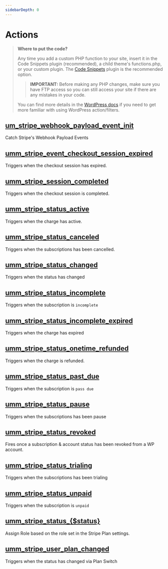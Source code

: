```yaml
---
sidebarDepth: 0
---
```

# Actions
> **Where to put the code?**
>
> Any time you add a custom PHP function to your site, insert it in the Code Snippets plugin (recommended), a child theme's functions.php, or your custom plugin. The [Code Snippets](https://wordpress.org/plugins/code-snippets/) plugin is the recommended option. 
>> **IMPORTANT:** Before making any PHP changes, make sure you have FTP access so you can still access your site if there are any mistakes in your code. 
>
> You can find more details in the  [WordPress docs](https://developer.wordpress.org/plugins/hooks/) if you need to get more familiar with using WordPress action/filters.
## [um_stripe_webhook_payload_event_init](./actions/um_stripe_webhook_payload_event_init)<Badge text="Since 1.0.0" vertical="middle" />

Catch Stripe's Webhook Payload Events
## [umm_stripe_event_checkout_session_expired](./actions/umm_stripe_event_checkout_session_expired)<Badge text="Since 1.4.1" vertical="middle" />

Triggers when the checkout session has expired.
## [umm_stripe_session_completed](./actions/umm_stripe_session_completed)<Badge text="Since 1.0.0" vertical="middle" />

Triggers when the checkout session is completed.
## [umm_stripe_status_active](./actions/umm_stripe_status_active)<Badge text="Since 1.0.0" vertical="middle" />

Triggers when the charge has active.
## [umm_stripe_status_canceled](./actions/umm_stripe_status_canceled)<Badge text="Since 1.0.0" vertical="middle" />

Triggers when the subscriptions has been cancelled.
## [umm_stripe_status_changed](./actions/umm_stripe_status_changed)<Badge text="Since 1.0.2" vertical="middle" />

Triggers when the status has changed
## [umm_stripe_status_incomplete](./actions/umm_stripe_status_incomplete)<Badge text="Since 1.0.0" vertical="middle" />

Triggers when the subscription is `incomplete`
## [umm_stripe_status_incomplete_expired](./actions/umm_stripe_status_incomplete_expired)<Badge text="Since 1.0.0" vertical="middle" />

Triggers when the charge has expired
## [umm_stripe_status_onetime_refunded](./actions/umm_stripe_status_onetime_refunded)<Badge text="Since 1.0.0" vertical="middle" />

Triggers when the charge is refunded.
## [umm_stripe_status_past_due](./actions/umm_stripe_status_past_due)<Badge text="Since 1.0.0" vertical="middle" />

Triggers when the subscription is `pass due`
## [umm_stripe_status_pause](./actions/umm_stripe_status_pause)<Badge text="Since 1.0.0" vertical="middle" />

Triggers when the subscriptions has been pause
## [umm_stripe_status_revoked](./actions/umm_stripe_status_revoked)<Badge text="Since 1.0.0" vertical="middle" />

Fires once a subscription & account status has been revoked from a WP account.
## [umm_stripe_status_trialing](./actions/umm_stripe_status_trialing)<Badge text="Since 1.0.0" vertical="middle" />

Triggers when the subscriptions has been trialing
## [umm_stripe_status_unpaid](./actions/umm_stripe_status_unpaid)<Badge text="Since 1.0.0" vertical="middle" />

Triggers when the subscription is `unpaid`
## [umm_stripe_status_{$status}](./actions/umm_stripe_status___status_)<Badge text="Since 1.0.0" vertical="middle" />

Assign Role based on the role set in the Stripe Plan settings.
## [umm_stripe_user_plan_changed](./actions/umm_stripe_user_plan_changed)<Badge text="Since 1.0.8" vertical="middle" />

Triggers when the status has changed via Plan Switch
